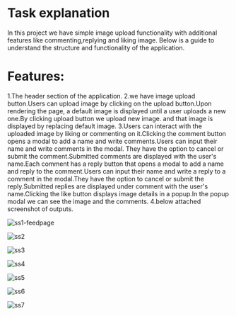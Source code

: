 # Task explanation
In this project  we have simple image upload functionality with additional features like commenting,replying and liking image.
Below is a guide to understand the structure and functionality of the application.
# Features:
1.The header section of the application.
2.we have image upload button.Users can upload image by clicking on the upload button.Upon rendering the page, a default image is displayed until a user uploads a new one.By clicking upload button we upload new image. and that image is displayed by replacing default image.
3.Users can interact with the uploaded image by liking or commenting on it.Clicking the comment button opens a modal to add a name and write comments.Users can input their name and write comments in the modal.
They have the option to cancel or submit the comment.Submitted comments are displayed with the user's name.Each comment has a reply button that opens a modal to add a name and reply to the comment.Users can input their name and write a reply to a comment in the modal.They have the option to cancel or submit the reply.Submitted replies are displayed under  comment with the user's name.Clicking the like button displays image details in a popup.In the popup modal we can see the image and the comments.
4.below attached screenshot of outputs.

![ss1-feedpage](https://github.com/nissyabraham/IMIT/assets/102848271/ee9feede-852f-4990-ae65-5a8fd86b0b0c)

![ss2](https://github.com/nissyabraham/IMIT/assets/102848271/37183a5b-75c1-45dc-ac1d-4d767f9c2e91)


![ss3](https://github.com/nissyabraham/IMIT/assets/102848271/3984bd2e-9cab-467c-aae4-2d1a29595263)



![ss4](https://github.com/nissyabraham/IMIT/assets/102848271/c588ea4b-fbf1-404a-8a04-2e8355024391)



![ss5](https://github.com/nissyabraham/IMIT/assets/102848271/cde52b59-41b7-42e3-9eb9-6929d67d99e8)


![ss6](https://github.com/nissyabraham/IMIT/assets/102848271/d8363a32-6fef-408e-82ed-b53f44627110)




![ss7](https://github.com/nissyabraham/IMIT/assets/102848271/b43b9f53-da4f-4ab9-ac72-a7d87333f825)
